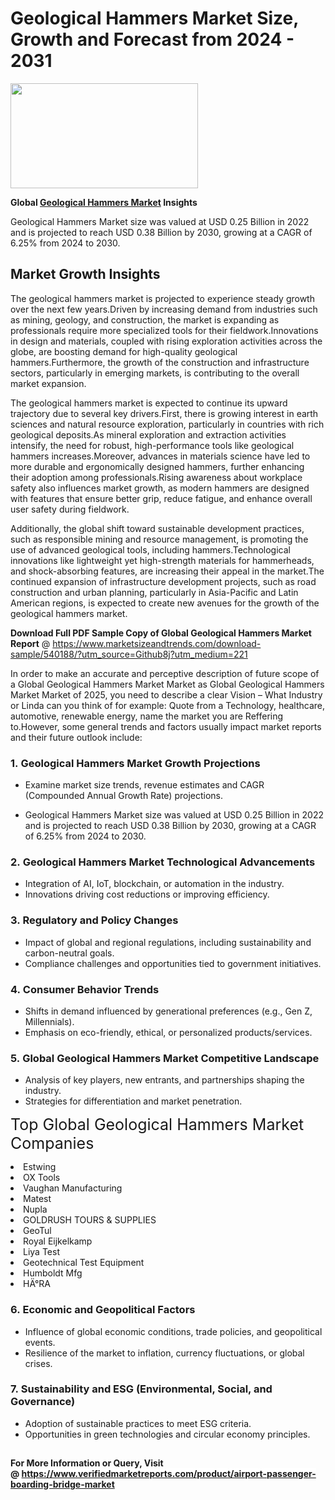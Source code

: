 <H1>Geological Hammers Market Size, Growth and Forecast from 2024 - 2031</H1><img class="aligncenter size-medium wp-image-584254" src="https://thirdeyenews.in/wp-content/uploads/2024/09/Global-Market-Research-300x168.jpeg" alt="" width="300" height="168" /><p><strong>Global&nbsp;<a href="https://www.marketsizeandtrends.com/download-sample/540188/?utm_source=Github8j?utm_medium=221">Geological Hammers Market</a> Insights</strong></p><p>Geological Hammers Market size was valued at USD 0.25 Billion in 2022 and is projected to reach USD 0.38 Billion by 2030, growing at a CAGR of 6.25% from 2024 to 2030.</p><p><h2>Market Growth Insights</h2> <p>The geological hammers market is projected to experience steady growth over the next few years.Driven by increasing demand from industries such as mining, geology, and construction, the market is expanding as professionals require more specialized tools for their fieldwork.Innovations in design and materials, coupled with rising exploration activities across the globe, are boosting demand for high-quality geological hammers.Furthermore, the growth of the construction and infrastructure sectors, particularly in emerging markets, is contributing to the overall market expansion.</p> <p>The geological hammers market is expected to continue its upward trajectory due to several key drivers.First, there is growing interest in earth sciences and natural resource exploration, particularly in countries with rich geological deposits.As mineral exploration and extraction activities intensify, the need for robust, high-performance tools like geological hammers increases.Moreover, advances in materials science have led to more durable and ergonomically designed hammers, further enhancing their adoption among professionals.Rising awareness about workplace safety also influences market growth, as modern hammers are designed with features that ensure better grip, reduce fatigue, and enhance overall user safety during fieldwork.</p> <p>Additionally, the global shift toward sustainable development practices, such as responsible mining and resource management, is promoting the use of advanced geological tools, including hammers.Technological innovations like lightweight yet high-strength materials for hammerheads, and shock-absorbing features, are increasing their appeal in the market.The continued expansion of infrastructure development projects, such as road construction and urban planning, particularly in Asia-Pacific and Latin American regions, is expected to create new avenues for the growth of the geological hammers market.</p> <p><span class=""><strong>Download Full PDF Sample Copy of Global Geological Hammers Market Report</strong> @ <a href="https://www.marketsizeandtrends.com/download-sample/540188/?utm_source=Github8j?utm_medium=221" target="_blank">https://www.marketsizeandtrends.com/download-sample/540188/?utm_source=Github8j?utm_medium=221</a></span></p><p>In order to make an accurate and perceptive description of future scope of a Global&nbsp;Geological Hammers Market Market as Global&nbsp;Geological Hammers Market Market of 2025, you need to describe a clear Vision &ndash; What Industry or Linda can you think of for example: Quote from a Technology, healthcare, automotive, renewable energy, name the market you are Reffering to.However, some general trends and factors usually impact market reports and their future outlook include:</p><h3>1.&nbsp;<strong>Geological Hammers Market Growth Projections</strong></h3><ul><li>Examine market size trends, revenue estimates and CAGR (Compounded Annual Growth Rate) projections.</li><li><p>Geological Hammers Market size was valued at USD 0.25 Billion in 2022 and is projected to reach USD 0.38 Billion by 2030, growing at a CAGR of 6.25% from 2024 to 2030.</p></li></ul><h3>2.&nbsp;<strong>Geological Hammers Market Technological Advancements</strong></h3><ul><li>Integration of AI, IoT, blockchain, or automation in the industry.</li><li>Innovations driving cost reductions or improving efficiency.</li></ul><h3>3.&nbsp;<strong>Regulatory and Policy Changes</strong></h3><ul><li>Impact of global and regional regulations, including sustainability and carbon-neutral goals.</li><li>Compliance challenges and opportunities tied to government initiatives.</li></ul><h3>4.&nbsp;<strong>Consumer Behavior Trends</strong></h3><ul><li>Shifts in demand influenced by generational preferences (e.g., Gen Z, Millennials).</li><li>Emphasis on eco-friendly, ethical, or personalized products/services.</li></ul><h3>5.&nbsp;<strong>Global Geological Hammers Market Competitive Landscape</strong></h3><ul><li>Analysis of key players, new entrants, and partnerships shaping the industry.</li><li>Strategies for differentiation and market penetration.</li></ul><p data-pm-slice="1 1 []"><span style="color: inherit; font-family: inherit; font-size: 25px;">Top Global Geological Hammers Market Companies</span></p><div class="" data-test-id=""><p><li>Estwing</li><li> OX Tools</li><li> Vaughan Manufacturing</li><li> Matest</li><li> Nupla</li><li> GOLDRUSH TOURS & SUPPLIES</li><li> GeoTul</li><li> Royal Eijkelkamp</li><li> Liya Test</li><li> Geotechnical Test Equipment</li><li> Humboldt Mfg</li><li> HÄ°RA</li></p></div><h3>6.&nbsp;<strong>Economic and Geopolitical Factors</strong></h3><ul><li>Influence of global economic conditions, trade policies, and geopolitical events.</li><li>Resilience of the market to inflation, currency fluctuations, or global crises.</li></ul><h3>7.&nbsp;<strong>Sustainability and ESG (Environmental, Social, and Governance)</strong></h3><ul><li>Adoption of sustainable practices to meet ESG criteria.</li><li>Opportunities in green technologies and circular economy principles.</li></ul><h2><strong style="font-size: 14px;">For More Information or Query, Visit @&nbsp;</strong><a style="background-color: #ffffff; font-size: 14px;" href="https://www.marketsizeandtrends.com/report/geological-hammers-market/" target="_blank">https://www.verifiedmarketreports.com/product/airport-passenger-boarding-bridge-market</a></h2>